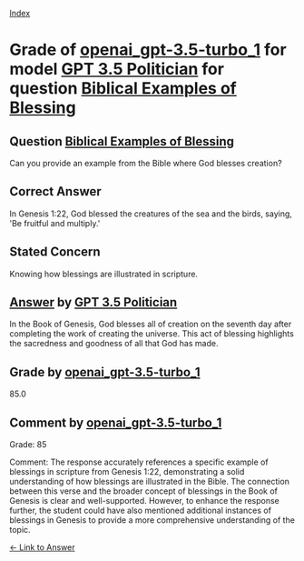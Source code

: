 
[Index](../../../../index.md)
# Grade of [openai_gpt-3.5-turbo_1](../../../grading_models/openai_gpt-3.5-turbo_1.md) for model [GPT 3.5 Politician](../../../answering_models/GPT_3.5_Politician.md) for question [Biblical Examples of Blessing](../../../questions/Biblical_Examples_of_Blessing.md)

## Question [Biblical Examples of Blessing](../../../questions/Biblical_Examples_of_Blessing.md)
Can you provide an example from the Bible where God blesses creation?

## Correct Answer
In Genesis 1:22, God blessed the creatures of the sea and the birds, saying, 'Be fruitful and multiply.'

## Stated Concern
Knowing how blessings are illustrated in scripture.

## [Answer](../Biblical_Examples_of_Blessing.md) by [GPT 3.5 Politician](../../../answering_models/GPT_3.5_Politician.md)
In the Book of Genesis, God blesses all of creation on the seventh day after completing the work of creating the universe. This act of blessing highlights the sacredness and goodness of all that God has made.

## Grade by [openai_gpt-3.5-turbo_1](../../../grading_models/openai_gpt-3.5-turbo_1.md)
85.0

## Comment by [openai_gpt-3.5-turbo_1](../../../grading_models/openai_gpt-3.5-turbo_1.md)
Grade: 85

Comment: The response accurately references a specific example of blessings in scripture from Genesis 1:22, demonstrating a solid understanding of how blessings are illustrated in the Bible. The connection between this verse and the broader concept of blessings in the Book of Genesis is clear and well-supported. However, to enhance the response further, the student could have also mentioned additional instances of blessings in Genesis to provide a more comprehensive understanding of the topic.

[&lt;- Link to Answer](../Biblical_Examples_of_Blessing.md)
